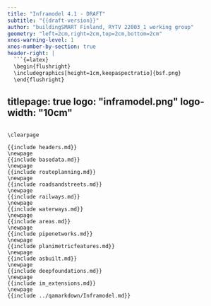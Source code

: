 ```yaml
---
title: "Inframodel 4.1 - DRAFT"
subtitle: "{{draft-version}}"
author: "buildingSMART Finland, RYTV 22003_1 working group"
geometry: "left=2cm,right=2cm,top=2cm,bottom=2cm"
xnos-warning-level: 1
xnos-number-by-section: true
header-right: |
  ```{=latex}
  \begin{flushright}
  \includegraphics[height=1cm,keepaspectratio]{bsf.png}
  \end{flushright}
  ```
titlepage: true
logo: "inframodel.png"
logo-width: "10cm"
---
```

\clearpage

{{include headers.md}}
\newpage
{{include basedata.md}}
\newpage
{{include routeplanning.md}}
\newpage
{{include roadsandstreets.md}}
\newpage
{{include railways.md}}
\newpage
{{include waterways.md}}
\newpage
{{include areas.md}}
\newpage
{{include pipenetworks.md}}
\newpage
{{include planimetricfeatures.md}}
\newpage
{{include asbuilt.md}}
\newpage
{{include deepfoundations.md}}
\newpage
{{include im_extensions.md}}
\newpage
{{include ../qamarkdown/Inframodel.md}}